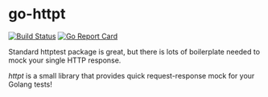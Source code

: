 # go-httpt

[![Build Status](https://travis-ci.org/Bplotka/go-httpt.svg?branch=master)](https://travis-ci.org/Bplotka/go-httpt) [![Go Report Card](https://goreportcard.com/badge/github.com/Bplotka/go-httpt)](https://goreportcard.com/report/github.com/Bplotka/go-httpt)


Standard httptest package is great, but there is lots of boilerplate needed to mock your single HTTP response.

*httpt* is a small library that provides quick request-response mock for your Golang tests!

